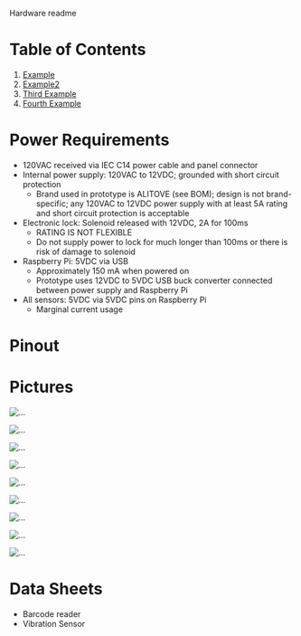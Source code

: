 Hardware readme

# Table of Contents
1. [Example](#example)
2. [Example2](#example2)
3. [Third Example](#third-example)
4. [Fourth Example](#fourth-examplehttpwwwfourthexamplecom)

# Power Requirements
* 120VAC received via IEC C14 power cable and panel connector
* Internal power supply: 120VAC to 12VDC; grounded with short circuit protection
  * Brand used in prototype is ALITOVE (see BOM); design is not brand-specific; any 120VAC to 12VDC power supply with at least 5A rating and short circuit protection is acceptable
* Electronic lock: Solenoid released with 12VDC, 2A for 100ms
  * RATING IS NOT FLEXIBLE
  * Do not supply power to lock for much longer than 100ms or there is risk of damage to solenoid
* Raspberry Pi: 5VDC via USB
  * Approximately 150 mA when powered on
  * Prototype uses 12VDC to 5VDC USB buck converter connected between power supply and Raspberry Pi
* All sensors: 5VDC via 5VDC pins on Raspberry Pi
  * Marginal current usage

# Pinout

# Pictures
![...](https://github.com/khoatran2320/Senior-Design/blob/master/boxi/images/Interior_PS_Relays_Alarm.jpg)

![...](https://github.com/khoatran2320/Senior-Design/blob/master/boxi/images/Interior_Pi_VibrationSensor.jpg)

![...](https://github.com/khoatran2320/Senior-Design/blob/master/boxi/images/Interior_BarcodeScanner.jpg)

![...](https://github.com/khoatran2320/Senior-Design/blob/master/boxi/images/Interior_All.jpg)

![...](https://github.com/khoatran2320/Senior-Design/blob/master/boxi/images/Exterior_Rear.jpg)

![...](https://github.com/khoatran2320/Senior-Design/blob/master/boxi/images/Exterior_Opened.jpg)

![...](https://github.com/khoatran2320/Senior-Design/blob/master/boxi/images/Exterior_LCD.jpg)

![...](https://github.com/khoatran2320/Senior-Design/blob/master/boxi/images/Exterior_Isometric.jpg)

![...](https://github.com/khoatran2320/Senior-Design/blob/master/boxi/images/Exterior_Closed.jpg)

# Data Sheets
* Barcode reader
* Vibration Sensor
